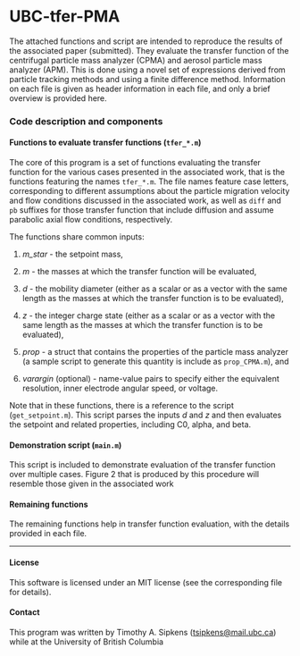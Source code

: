 # UBC-tfer-PMA

The attached functions and script are intended to reproduce the results of
the associated paper (submitted). They evaluate the transfer function of
the centrifugal particle mass analyzer (CPMA) and aerosol particle mass
analyzer (APM). This is done using a novel set of expressions derived from
particle tracking methods and using a finite difference method. Information
on each file is given as header information in each file, and only a brief
overview is provided here.


### Code description and components

#### Functions to evaluate transfer functions (`tfer_*.m`)

The core of this program is a set of functions evaluating the transfer
function for the various cases presented in the associated work, that is
the functions featuring the names `tfer_*.m`. The file names feature case
letters, corresponding to different assumptions about the particle
migration velocity and flow conditions discussed in the associated work,
as well as `diff` and `pb` suffixes for those transfer function that
include diffusion and assume parabolic axial flow conditions, respectively.

The functions share common inputs:

1. *m_star* - the setpoint mass,

2. *m* - the masses at which the transfer function will be evaluated,

3. *d* - the mobility diameter (either as a scalar or as a vector with the
  same length as the masses at which the transfer function is to be
  evaluated),

4. *z* - the integer charge state (either as a scalar or as a vector with the
  same length as the masses at which the transfer function is to be
  evaluated),

5. *prop* - a struct that contains the properties of the particle mass analyzer
  (a sample script to generate this quantity is include as `prop_CPMA.m`), and

6. *varargin* (optional) - name-value pairs to specify either the equivalent
  resolution, inner electrode angular speed, or voltage.

Note that in these functions, there is a reference to the script
(`get_setpoint.m`). This script parses the inputs *d* and *z* and then
evaluates the setpoint and related properties, including C0, alpha, and beta.


#### Demonstration script (`main.m`)

This script is included to demonstrate evaluation of the transfer function
over multiple cases. Figure 2 that is produced by this procedure will
resemble those given in the associated work


#### Remaining functions

The remaining functions help in transfer function evaluation, with the
details provided in each file.

----------------------------------------------------------------------

#### License

This software is licensed under an MIT license (see the corresponding file
for details).


#### Contact

This program was written by Timothy A. Sipkens
([tsipkens@mail.ubc.ca](mailto:tsipkens@mail.ubc.ca)) while at the
University of British Columbia
